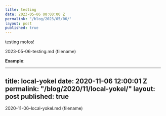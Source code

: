```yaml
---
title: testing
date: 2023-05-06 00:00:00 Z
permalink: "/blog/2023/05/06/"
layout: post
published: true
---
```


testing mofos!

2023-05-06-testing.md
(filename)

**Example**:

---
title: local-yokel
date: 2020-11-06 12:00:01 Z
permalink: "/blog/2020/11/local-yokel/"
layout: post
published: true
---

2020-11-06-local-yokel.md
(filename)
